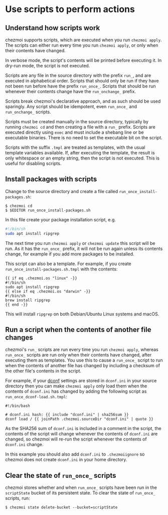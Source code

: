 # Use scripts to perform actions

## Understand how scripts work

chezmoi supports scripts, which are executed when you run `chezmoi apply`. The
scripts can either run every time you run `chezmoi apply`, or only when their
contents have changed.

In verbose mode, the script's contents will be printed before executing it. In
dry-run mode, the script is not executed.

Scripts are any file in the source directory with the prefix `run_`, and are
executed in alphabetical order. Scripts that should only be run if they have
not been run before have the prefix `run_once_`. Scripts that should be run
whenever their contents change have the `run_onchange_` prefix.

Scripts break chezmoi's declarative approach, and as such should be used
sparingly. Any script should be idempotent, even `run_once_` and
`run_onchange_` scripts.

Scripts must be created manually in the source directory, typically by running
`chezmoi cd` and then creating a file with a `run_` prefix. Scripts are
executed directly using `exec` and must include a shebang line or be executable
binaries. There is no need to set the executable bit on the script.

Scripts with the suffix `.tmpl` are treated as templates, with the usual
template variables available. If, after executing the template, the result is
only whitespace or an empty string, then the script is not executed. This is
useful for disabling scripts.

## Install packages with scripts

Change to the source directory and create a file called
`run_once_install-packages.sh`:

```console
$ chezmoi cd
$ $EDITOR run_once_install-packages.sh
```

In this file create your package installation script, e.g.

```sh
#!/bin/sh
sudo apt install ripgrep
```

The next time you run `chezmoi apply` or `chezmoi update` this script will be
run. As it has the `run_once_` prefix, it will not be run again unless its
contents change, for example if you add more packages to be installed.

This script can also be a template. For example, if you create
`run_once_install-packages.sh.tmpl` with the contents:

``` title="~/.local/share/chezmoi/run_once_install-packages.sh.tmpl"
{{ if eq .chezmoi.os "linux" -}}
#!/bin/sh
sudo apt install ripgrep
{{ else if eq .chezmoi.os "darwin" -}}
#!/bin/sh
brew install ripgrep
{{ end -}}
```

This will install `ripgrep` on both Debian/Ubuntu Linux systems and macOS.

## Run a script when the contents of another file changes

chezmoi's `run_` scripts are run every time you run `chezmoi apply`, whereas
`run_once_` scripts are run only when their contents have changed, after
executing them as templates. You use this to cause a `run_once_` script to run
when the contents of another file has changed by including a checksum of the
other file's contents in the script.

For example, if your [dconf](https://wiki.gnome.org/Projects/dconf) settings
are stored in `dconf.ini` in your source directory then you can make `chezmoi
apply` only load them when the contents of `dconf.ini` has changed by adding
the following script as `run_once_dconf-load.sh.tmpl`:

``` title="~/.local/share/chezmoi/run_once_dconf-load.sh.tmpl"
#!/bin/bash

# dconf.ini hash: {{ include "dconf.ini" | sha256sum }}
dconf load / {{ joinPath .chezmoi.sourceDir "dconf.ini" | quote }}
```

As the SHA256 sum of `dconf.ini` is included in a comment in the script, the
contents of the script will change whenever the contents of `dconf.ini` are
changed, so chezmoi will re-run the script whenever the contents of `dconf.ini`
change.

In this example you should also add `dconf.ini` to `.chezmoiignore` so chezmoi
does not create `dconf.ini` in your home directory.

## Clear the state of `run_once_` scripts

chezmoi stores whether and when `run_once_` scripts have been run in the
`scriptState` bucket of its persistent state. To clear the state of `run_once_`
scripts, run:

```console
$ chezmoi state delete-bucket --bucket=scriptState
```
